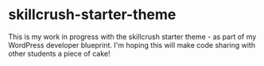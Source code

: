 skillcrush-starter-theme
========================

This is my work in progress with the skillcrush starter theme - as part of my WordPress developer blueprint.
I'm hoping this will make code sharing with other students a piece of cake!